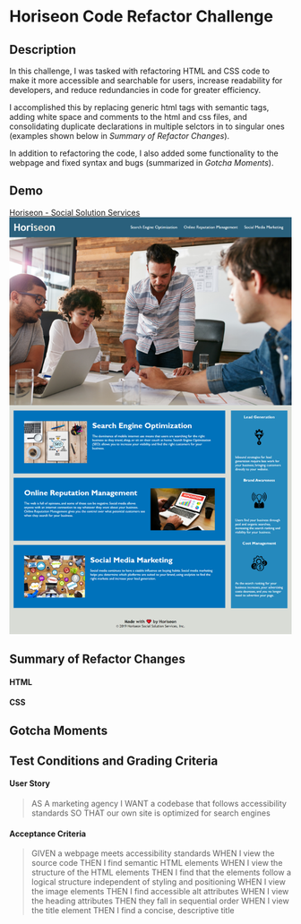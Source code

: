 # Horiseon Code Refactor Challenge
## Description
In this challenge, I was tasked with refactoring HTML and CSS code to make it more accessible and searchable for users, increase readability for developers, and reduce redundancies in code for greater efficiency.

I accomplished this by replacing generic html tags with semantic tags, adding white space and comments to the html and css files, and consolidating duplicate declarations in multiple selctors in to singular ones (examples shown below in *Summary of Refactor Changes*).

In addition to refactoring the code, I also added some functionality to the webpage and fixed syntax and bugs (summarized in *Gotcha Moments*).

## Demo
[Horiseon - Social Solution Services](https://glendonintendo.github.io/challenge1-horiseon-accessibility/)
![Image](assets/images/horiseon-webpage-screenshot.png)

## Summary of Refactor Changes
#### HTML


#### CSS

## Gotcha Moments

## Test Conditions and Grading Criteria
#### User Story
>AS A marketing agency
I WANT a codebase that follows accessibility standards
SO THAT our own site is optimized for search engines

#### Acceptance Criteria
>GIVEN a webpage meets accessibility standards
WHEN I view the source code
THEN I find semantic HTML elements
WHEN I view the structure of the HTML elements
THEN I find that the elements follow a logical structure independent of styling and positioning
WHEN I view the image elements
THEN I find accessible alt attributes
WHEN I view the heading attributes
THEN they fall in sequential order
WHEN I view the title element
THEN I find a concise, descriptive title